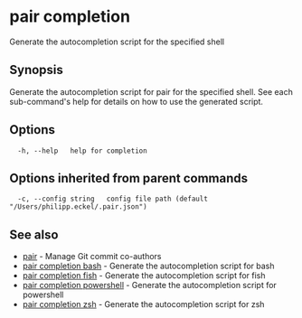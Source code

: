 # pair completion

Generate the autocompletion script for the specified shell

## Synopsis

Generate the autocompletion script for pair for the specified shell.
See each sub-command's help for details on how to use the generated script.


## Options

```text
  -h, --help   help for completion
```

## Options inherited from parent commands

```text
  -c, --config string   config file path (default "/Users/philipp.eckel/.pair.json")
```

## See also

* [pair](pair.md) - Manage Git commit co-authors
* [pair completion bash](pair_completion_bash.md) - Generate the autocompletion script for bash
* [pair completion fish](pair_completion_fish.md) - Generate the autocompletion script for fish
* [pair completion powershell](pair_completion_powershell.md) - Generate the autocompletion script for powershell
* [pair completion zsh](pair_completion_zsh.md) - Generate the autocompletion script for zsh
